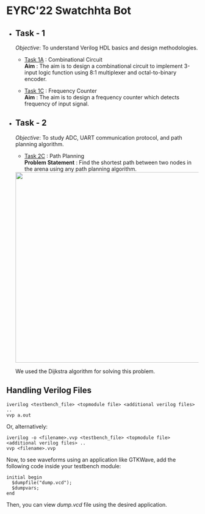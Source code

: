 # EYRC'22 Swatchhta Bot

- ## Task - 1
  _Objective_: To understand Verilog HDL basics and design methodologies. 
  * [Task 1A](https://github.com/Kishore-R-0x07/eyrc22_SB_3647/tree/main/Task%201/Task%201A) : Combinational Circuit <br>
  **Aim** : The aim is to design a combinational circuit to implement 3-input logic function using 8:1 multiplexer and octal-to-binary encoder.
  
  * [Task 1C](https://github.com/Kishore-R-0x07/eyrc22_SB_3647/tree/main/Task%201/Task%201C) : Frequency Counter <br>
  **Aim** : The aim is to design a frequency counter which detects frequency of input signal.
  

- ## Task - 2

  _Objective_: To study ADC, UART communication protocol, and path planning algorithm. 
  * [Task 2C](Task%202/Task%202C) : Path Planning <br>
  **Problem Statement** : Find the shortest path between two nodes in the arena using any path planning algorithm.
  <img src="https://lh4.googleusercontent.com/r6UFOHhcKxqok5h9F76prWv4ka6pO9_IBsquvMwHqHvV47mwfFyMLeXcT8rXrxDPKue76E80GVJtkgfOD4QKaacMPKgM1WiJZUpY5-pHEzZbqaoswvT9_CLsYQXkX8cp2hwzgEOFH0q-2UyzsfXWhJL_0I38_UtgSOApf6xiGvXtO6l6yWWPOHUkEA" width="500" height="500">
  
  We used the Dijkstra algorithm for solving this problem.
 


## Handling Verilog Files
```
iverilog <testbench_file> <topmodule file> <additional verilog files> ..
vvp a.out
```
Or, alternatively:
```
iverilog -o <filename>.vvp <testbench_file> <topmodule file> <additional verilog files> ..
vvp <filename>.vvp
```

Now, to see waveforms using an application like GTKWave, add the following code inside your testbench module:
```
initial begin
  $dumpfile("dump.vcd");
  $dumpvars;
end
```
Then, you can view _dump.vcd_ file using the desired application.
